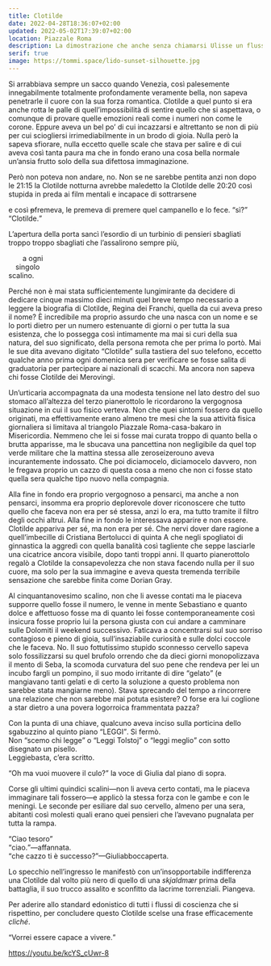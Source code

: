 ```yaml
---
title: Clotilde
date: 2022-04-28T18:36:07+02:00
updated: 2022-05-02T17:39:07+02:00
location: Piazzale Roma
description: La dimostrazione che anche senza chiamarsi Ulisse un flusso di coscienza può essere un capolavoro della letteratura mondiale.
serif: true
image: https://tommi.space/lido-sunset-silhouette.jpg
---
```

Si arrabbiava sempre un sacco quando Venezia, così palesemente innegabilmente totalmente profondamente veramente bella, non sapeva penetrarle il cuore con la sua forza romantica. Clotilde a quel punto si era anche rotta le palle di quell’impossibilità di sentire quello che si aspettava, o comunque di provare quelle emozioni reali come i numeri non come le corone. Eppure aveva un bel po’ di cui incazzarsi e altrettanto se non di più per cui sciogliersi irrimediabilmente in un brodo di gioia. Nulla però la sapeva sfiorare, nulla eccetto quelle scale che stava per salire e di cui aveva così tanta paura ma che in fondo erano una cosa bella normale un’ansia frutto solo della sua difettosa immaginazione.

Però non poteva non andare, no. Non se ne sarebbe pentita anzi non dopo le 21:15 la Clotilde notturna avrebbe maledetto la Clotilde delle 20:20 così stupida in preda ai film mentali e incapace di sottrarsene

e così ~~p~~fremeva, le premeva di premere quel campanello e lo fece. <q>sì?</q> <q>Clotilde.</q>

L’apertura della porta sancì l’esordio di un turbinio di pensieri sbagliati troppo troppo sbagliati che l’assalirono sempre più,

&emsp;&emsp;a ogni  
&emsp;singolo  
scalino.

Perché non è mai stata sufficientemente lungimirante da decidere di dedicare cinque massimo dieci minuti quel breve tempo necessario a leggere la biografia di Clotilde, Regina dei Franchi, quella da cui aveva preso il nome? È incredibile ma proprio assurdo che unə nasca con un nome e se lo porti dietro per un numero estenuante di giorni o per tutta la sua esistenza, che lo possegga così intimamente ma mai si curi della sua natura, del suo significato, della persona remota che per prima lo portò. Mai le sue dita avevano digitato <q>Clotilde</q> sulla tastiera del suo telefono, eccetto qualche anno prima ogni domenica sera per verificare se fosse salita di graduatoria per partecipare ai nazionali di scacchi. Ma ancora non sapeva chi fosse Clotilde dei Merovingi.

Un’urticaria accompagnata da una modesta tensione nel lato destro del suo stomaco all’altezza del terzo pianerottolo le ricordarono la vergognosa situazione in cui il suo fisico verteva. Non che quei sintomi fossero da quello originati, ma effettivamente erano almeno tre mesi che la sua attività fisica giornaliera si limitava al triangolo Piazzale Roma-casa-bakaro in Misericordia. Nemmeno che lei si fosse mai curata troppo di quanto bella o brutta apparisse, ma le sbucava una pancettina non negligibile da quel top verde militare che la mattina stessa alle zeroseizerouno aveva incurantemente indossato. Che poi diciamocelo, diciamocelo davvero, non le fregava proprio un cazzo di questa cosa a meno che non ci fosse stato quella sera qualche tipo nuovo nella compagnia.

Alla fine in fondo era proprio vergognoso a pensarci, ma anche a non pensarci, insomma era proprio deplorevole dover riconoscere che tutto quello che faceva non era per sé stessa, anzi lo era, ma tutto tramite il filtro degli occhi altrui. Alla fine in fondo le interessava apparire e non essere. Clotilde appariva per sé, ma non era per sé. Che nervi dover dare ragione a quell’imbecille di Cristiana Bertolucci di quinta A che negli spogliatoi di ginnastica la aggredì con quella banalità così tagliente che seppe lasciarle una cicatrice ancora visibile, dopo tanti troppi anni. Il quarto pianerottolo regalò a Clotilde la consapevolezza che non stava facendo nulla per il suo cuore, ma solo per la sua immagine e aveva questa tremenda terribile sensazione che sarebbe finita come Dorian Gray.

Al cinquantanovesimo scalino, non che li avesse contati ma le piaceva supporre quello fosse il numero, le venne in mente Sebastiano e quanto dolce e affettuoso fosse ma di quanto lei fosse contemporaneamente così insicura fosse proprio lui la persona giusta con cui andare a camminare sulle Dolomiti il weekend successivo. Faticava a concentrarsi sul suo sorriso contagioso e pieno di gioia, sull’insaziabile curiosità e sulle dolci coccole che le faceva. No. Il suo fottutissimo stupido sconnesso cervello sapeva solo fossilizzarsi su quel brufolo orrendo che da dieci giorni monopolizzava il mento di Seba, la scomoda curvatura del suo pene che rendeva per lei un incubo fargli un pompino, il suo modo irritante di dire <q>gelato</q> (e mangiavano tanti gelati e di certo la soluzione a questo problema non sarebbe stata mangiarne meno). Stava sprecando del tempo a rincorrere una relazione che non sarebbe mai potuta esistere? O forse era lui coglione a star dietro a una povera logorroica frammentata pazza?

Con la punta di una chiave, qualcuno aveva inciso sulla porticina dello sgabuzzino al quinto piano <q>LEGGI</q>. Si fermò.  
Non <q>scemo chi legge</q> o <q>Leggi Tolstoj</q> o <q>leggi meglio</q> con sotto disegnato un pisello.  
Leggiebasta, c’era scritto.

<q>Oh ma vuoi muovere il culo?</q> la voce di Giulia dal piano di sopra.

Corse gli ultimi quindici scalini—non li aveva certo contati, ma le piaceva immaginare tali fossero—e applicò la stessa forza con le gambe e con le meningi. Le seconde per esiliare dal suo cervello, almeno per una sera, abitanti così molesti quali erano quei pensieri che l’avevano pugnalata per tutta la rampa.

<q>Ciao tesoro</q>  
<q>ciao.</q>—affannata.  
<q>che cazzo ti è successo?</q>—Giuliabboccaperta.  

Lo specchio nell’ingresso le manifestò con un’insopportabile indifferenza una Clotilde dal volto più nero di quello di una <i lang='no'>skjaldmær</i> prima della battaglia, il suo trucco assalito e sconfitto da lacrime torrenziali. Piangeva.

Per aderire allo standard edonistico di tutti i flussi di coscienza che si rispettino, per concludere questo Clotilde scelse una frase efficacemente <i lang='fr'>cliché</i>.

<q>Vorrei essere capace a vivere.</q>

https://youtu.be/kcYS_cUwr-8
